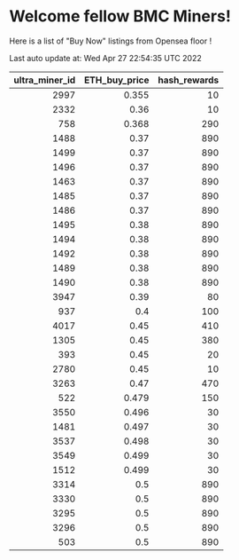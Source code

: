 # Welcome fellow BMC Miners!
Here is a list of "Buy Now" listings from Opensea floor !


Last auto update at: Wed Apr 27 22:54:35 UTC 2022


|   ultra_miner_id |   ETH_buy_price |   hash_rewards |
|-----------------:|----------------:|---------------:|
|             2997 |           0.355 |             10 |
|             2332 |           0.36  |             10 |
|              758 |           0.368 |            290 |
|             1488 |           0.37  |            890 |
|             1499 |           0.37  |            890 |
|             1496 |           0.37  |            890 |
|             1463 |           0.37  |            890 |
|             1485 |           0.37  |            890 |
|             1486 |           0.37  |            890 |
|             1495 |           0.38  |            890 |
|             1494 |           0.38  |            890 |
|             1492 |           0.38  |            890 |
|             1489 |           0.38  |            890 |
|             1490 |           0.38  |            890 |
|             3947 |           0.39  |             80 |
|              937 |           0.4   |            100 |
|             4017 |           0.45  |            410 |
|             1305 |           0.45  |            380 |
|              393 |           0.45  |             20 |
|             2780 |           0.45  |             10 |
|             3263 |           0.47  |            470 |
|              522 |           0.479 |            150 |
|             3550 |           0.496 |             30 |
|             1481 |           0.497 |             30 |
|             3537 |           0.498 |             30 |
|             3549 |           0.499 |             30 |
|             1512 |           0.499 |             30 |
|             3314 |           0.5   |            890 |
|             3330 |           0.5   |            890 |
|             3295 |           0.5   |            890 |
|             3296 |           0.5   |            890 |
|              503 |           0.5   |            890 |